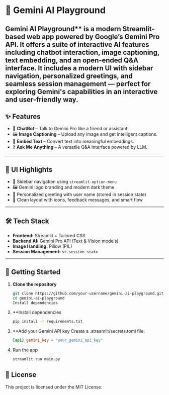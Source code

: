 # 🌌 Gemini AI Playground

Gemini AI Playground** is a modern Streamlit-based web app powered by Google’s Gemini Pro API. It offers a suite of interactive AI features including chatbot interaction, image captioning, text embedding, and an open-ended Q&A interface. It includes a modern UI with sidebar navigation, personalized greetings, and seamless session management — perfect for exploring Gemini's capabilities in an interactive and user-friendly way.
---

## ✨ Features

- 🤖 **ChatBot** – Talk to Gemini Pro like a friend or assistant.
- 🖼️ **Image Captioning** – Upload any image and get intelligent captions.
- 🧾 **Embed Text** – Convert text into meaningful embeddings.
- ❓ **Ask Me Anything** – A versatile Q&A interface powered by LLM.

---

## 🎨 UI Highlights

- 🔹 Sidebar navigation using `streamlit-option-menu`
- 🖼️ Gemini logo branding and modern dark theme
- 💬 Personalized greeting with user name (stored in session state)
- 🚀 Clean layout with icons, feedback messages, and smart flow

---

## 🛠️ Tech Stack

- **Frontend:** Streamlit + Tailored CSS
- **Backend AI:** Gemini Pro API (Text & Vision models)
- **Image Handling:** Pillow (PIL)
- **Session Management:** `st.session_state`

---

## 🚀 Getting Started

1. **Clone the repository**
   ```bash
   git clone https://github.com/your-username/gemini-ai-playground.git
   cd gemini-ai-playground
   Install dependencies
2. **Install dependencies
   ```bash
   pip install -r requirements.txt
3. **Add your Gemini API key
   Create a .streamlit/secrets.toml file:
   ```toml
   [api] gemini_key = "your_gemini_api_key"
4. Run the app
   ```bash
   streamlit run main.py

## 📜 License
This project is licensed under the MIT License.
   
